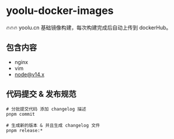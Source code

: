 # yoolu-docker-images
🔥🔥🔥 yoolu.cn 基础镜像构建，每次构建完成后自动上传到 dockerHub。

## 包含内容
- nginx
- vim
- node@v14.x

## 代码提交 & 发布规范
```shell
# 分批提交代码 添加 changelog 描述
pnpm commit

# 生成新的版本 & 并且生成 changelog 文件
pnpm release:*
```